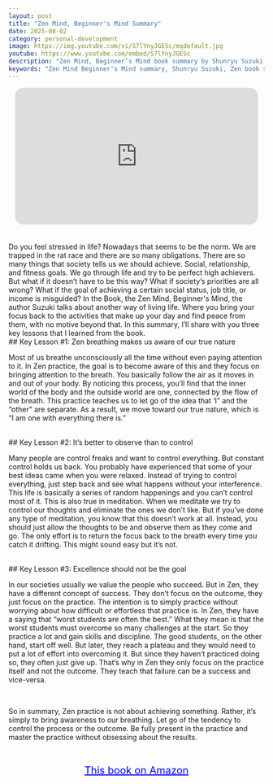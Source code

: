 ```yaml
---
layout: post
title: "Zen Mind, Beginner's Mind Summary"
date: 2025-08-02
category: personal-development
image: https://img.youtube.com/vi/S7lYnyJGESc/mqdefault.jpg
youtube: https://www.youtube.com/embed/S7lYnyJGESc
description: "Zen Mind, Beginner’s Mind book summary by Shunryu Suzuki reveals timeless Zen teachings on mindfulness, non-attachment, and inner peace. Learn how to live fully in the present without chasing external outcomes."
keywords: "Zen Mind Beginner's Mind summary, Shunryu Suzuki, Zen book summary, mindfulness, meditation, spiritual growth, non-attachment, beginner’s mind, present moment, spirituality"
---
```


<div style="display: flex; justify-content: center; margin-bottom: 20px;">
  <div style="aspect-ratio: 16 / 9; width: 95%; max-width: 700px; position: relative;">
    <iframe 
      src="https://www.youtube.com/embed/S7lYnyJGESc"
      title="Zen Mind, Beginner's Mind Summary"
      allowfullscreen
      frameborder="0"
      style="position: absolute; inset: 0; width: 100%; height: 100%; border-radius: 16px;">
    </iframe>
  </div>
</div>

<div style="height: 15px;"></div>
<!-- ..................................................................... -->
Do you feel stressed in life? Nowadays that seems to be the norm. We are trapped in the rat race and there are so many obligations. There are so many things that society tells us we should achieve. Social, relationship, and fitness goals. We go through life and try to be perfect high achievers. But what if it doesn’t have to be this way? What if society’s priorities are all wrong? What if the goal of achieving a certain social status, job title, or income is misguided? In the Book, the Zen Mind, Beginner's Mind, the author Suzuki talks about another way of living life. Where you bring your focus back to the activities that make up your day and find peace from them, with no motive beyond that. In this summary, I’ll share with you three key lessons that I learned from the book. 


<br>
## Key Lesson #1: Zen breathing makes us aware of our true nature


Most of us breathe unconsciously all the time without even paying attention to it. In Zen practice, the goal is to become aware of this and they focus on bringing attention to the breath. You basically follow the air as it moves in and out of your body. By noticing this process, you’ll find that the inner world of the body and the outside world are one, connected by the flow of the breath. This practice teaches us to let go of the idea that ‘I” and the “other” are separate. As a result, we move toward our true nature, which is “I am one with everything there is.”



<br>
## Key Lesson #2: It’s better to observe than to control


Many people are control freaks and want to control everything. But constant control holds us back. You probably have experienced that some of your best ideas came when you were relaxed. Instead of trying to control everything, just step back and see what happens without your interference. This life is basically a series of random happenings and you can’t control most of it. This is also true in meditation. When we meditate we try to control our thoughts and eliminate the ones we don’t like. But if you’ve done any type of meditation, you know that this doesn’t work at all. Instead, you should just allow the thoughts to be and observe them as they come and go. The only effort is to return the focus back to the breath every time you catch it drifting. This might sound easy but it’s not.



<br>
## Key Lesson #3: Excellence should not be the goal


In our societies usually we value the people who succeed. But in Zen, they have a different concept of success. They don’t focus on the outcome, they just focus on the practice. The intention is to simply practice without worrying about how difficult or effortless that practice is. In Zen, they have a saying that “worst students are often the best.” What they mean is that the worst students must overcome so many challenges at the start. So they practice a lot and gain skills and discipline. The good students, on the other hand, start off well. But later, they reach a plateau and they would need to put a lot of effort into overcoming it. But since they haven’t practiced doing so, they often just give up. That’s why in Zen they only focus on the practice itself and not the outcome. They teach that failure can be a success and vice-versa. 


<br>
 
So in summary, Zen practice is not about achieving something. Rather, it’s simply to bring awareness to our breathing. Let go of the tendency to control the process or the outcome. Be fully present in the practice and master the practice without obsessing about the results. 

<br>
<p style="text-align: center;">
  <a href="https://amzn.to/3yZKHxz" target="_blank" style="color: blue; text-decoration: underline; font-size: 20px;">
    This book on Amazon
  </a>
</p>
